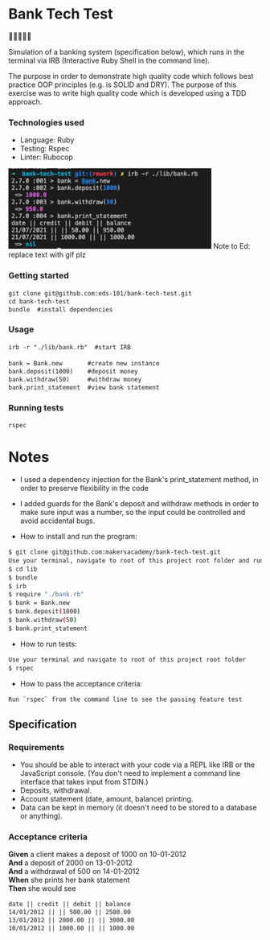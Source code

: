 Bank Tech Test
=================

💸💸💸💸💸

Simulation of a banking system (specification below), which runs in the terminal via IRB (Interactive Ruby Shell in the command line).

The purpose in order to demonstrate high quality code which follows best practice OOP principles (e.g. is SOLID and DRY). The purpose of this exercise was to write high quality code which is developed using a TDD approach. 

### Technologies used

- Language: Ruby
- Testing: Rspec
- Linter: Rubocop

![Program in action](./screenshot.png) 
Note to Ed: replace text with gif plz

### Getting started
```
git clone git@github.com:eds-101/bank-tech-test.git
cd bank-tech-test
bundle  #install dependencies
```
### Usage
```
irb -r "./lib/bank.rb"  #start IRB

bank = Bank.new       #create new instance
bank.deposit(1000)    #deposit money
bank.withdraw(50)     #withdraw money
bank.print_statement  #view bank statement
```

### Running tests
```
rspec
```



# Notes
* I used a dependency injection for the Bank's print_statement method, in order to preserve flexibility in the code
* I added guards for the Bank's deposit and withdraw methods in order to make sure input was a number, so the input could be controlled and avoid accidental bugs.

* How to install and run the program:
```sh
$ git clone git@github.com:makersacademy/bank-tech-test.git
Use your terminal, navigate to root of this project root folder and run the following commands
$ cd lib
$ bundle
$ irb
$ require "./bank.rb"
$ bank = Bank.new
$ bank.deposit(1000)
$ bank.withdraw(50)
$ bank.print_statement
```
* How to run tests:
```sh
Use your terminal and navigate to root of this project root folder
$ rspec
```

* How to pass the acceptance criteria:
```sh
Run `rspec` from the command line to see the passing feature test
```

## Specification

### Requirements

* You should be able to interact with your code via a REPL like IRB or the JavaScript console.  (You don't need to implement a command line interface that takes input from STDIN.)
* Deposits, withdrawal.
* Account statement (date, amount, balance) printing.
* Data can be kept in memory (it doesn't need to be stored to a database or anything).

### Acceptance criteria

**Given** a client makes a deposit of 1000 on 10-01-2012  
**And** a deposit of 2000 on 13-01-2012  
**And** a withdrawal of 500 on 14-01-2012  
**When** she prints her bank statement  
**Then** she would see

```
date || credit || debit || balance
14/01/2012 || || 500.00 || 2500.00
13/01/2012 || 2000.00 || || 3000.00
10/01/2012 || 1000.00 || || 1000.00
```
